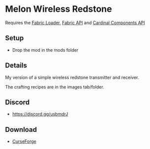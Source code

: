 # Melon Wireless Redstone

Requires the [Fabric Loader](https://fabricmc.net/use/), [Fabric API](https://www.curseforge.com/minecraft/mc-mods/fabric-api) and [Cardinal Components API](https://www.curseforge.com/minecraft/mc-mods/cardinal-components)

## Setup

- Drop the mod in the mods folder

## Details

My version of a simple wireless redstone transmitter and receiver.

The crafting recipes are in the images tab/folder.

## Discord

- https://discord.gg/usbmdrJ

## Download

- [CurseForge](https://www.curseforge.com/minecraft/mc-mods/melon-wireless-redstone)
